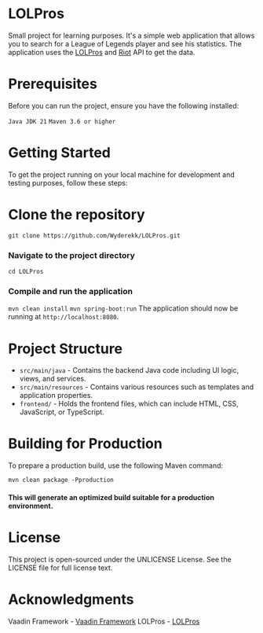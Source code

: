 # LOLPros
Small project for learning purposes. It's a simple web application that allows you to search for a League of Legends player and see his statistics. The application uses the [LOLPros](https://lolpros.gg/) and [Riot](https://developer.riotgames.com/) API to get the data.

# Prerequisites
Before you can run the project, ensure you have the following installed:

`Java JDK 21`
`Maven 3.6 or higher`
# Getting Started
To get the project running on your local machine for development and testing purposes, follow these steps:

# Clone the repository

`git clone https://github.com/Wyderekk/LOLPros.git`
### Navigate to the project directory

`cd LOLPros`
### Compile and run the application

`mvn clean install`
`mvn spring-boot:run`
The application should now be running at `http://localhost:8080`.

# Project Structure
- `src/main/java` - Contains the backend Java code including UI logic, views, and services.
- `src/main/resources` - Contains various resources such as templates and application properties.
- `frontend/` - Holds the frontend files, which can include HTML, CSS, JavaScript, or TypeScript.
# Building for Production
To prepare a production build, use the following Maven command:

`mvn clean package -Pproduction`
#### This will generate an optimized build suitable for a production environment.


# License
This project is open-sourced under the UNLICENSE License. See the LICENSE file for full license text.

# Acknowledgments
Vaadin Framework - [Vaadin Framework](https://vaadin.com/)
LOLPros - [LOLPros](https://lolpros.gg/)
